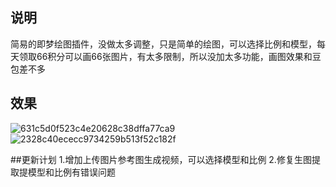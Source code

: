 ## 说明
简易的即梦绘图插件，没做太多调整，只是简单的绘图，可以选择比例和模型，每天领取66积分可以画66张图片，有太多限制，所以没加太多功能，画图效果和豆包差不多
## 效果
![631c5d0f523c4e20628c38dffa77ca9](https://github.com/user-attachments/assets/cd1a89db-0edb-4ced-aa9d-7d4d6c085f0f)
![2328c40ececc9734259b513f52c182f](https://github.com/user-attachments/assets/731ed4f1-e4a4-4f7f-9d4c-2f7f0d5503c4)

##更新计划
1.增加上传图片参考图生成视频，可以选择模型和比例
2.修复生图提取提模型和比例有错误问题
